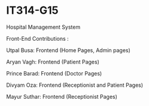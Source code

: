 # IT314-G15 
Hospital Management System

Front-End Contributions : 

Utpal Busa: Frontend (Home Pages, Admin pages)

Aryan Vagh: Frontend (Patient Pages)

Prince Barad: Frontend (Doctor Pages)

Divyam Oza: Frontend (Receptionist and Patient Pages)

Mayur Suthar: Frontend (Receptionist Pages)
